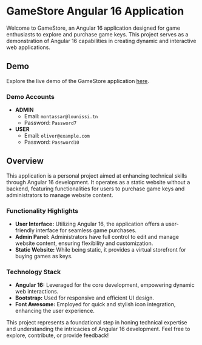 GameStore Angular 16 Application
================================

Welcome to GameStore, an Angular 16 application designed for game enthusiasts to explore and purchase game keys. This project serves as a demonstration of Angular 16 capabilities in creating dynamic and interactive web applications.

Demo
----

Explore the live demo of the GameStore application [here](https://gamestore-by-lmontassar.netlify.app).

### Demo Accounts

*   **ADMIN**
    *   Email: `montassar@lounissi.tn`
    *   Password: `Password7`
*   **USER**
    *   Email: `oliver@example.com`
    *   Password: `Password10`

Overview
--------

This application is a personal project aimed at enhancing technical skills through Angular 16 development. It operates as a static website without a backend, featuring functionalities for users to purchase game keys and administrators to manage website content.

### Functionality Highlights

*   **User Interface:** Utilizing Angular 16, the application offers a user-friendly interface for seamless game purchases.
*   **Admin Panel:** Administrators have full control to edit and manage website content, ensuring flexibility and customization.
*   **Static Website:** While being static, it provides a virtual storefront for buying games as keys.

### Technology Stack

*   **Angular 16:** Leveraged for the core development, empowering dynamic web interactions.
*   **Bootstrap:** Used for responsive and efficient UI design.
*   **Font Awesome:** Employed for quick and stylish icon integration, enhancing the user experience.

This project represents a foundational step in honing technical expertise and understanding the intricacies of Angular 16 development. Feel free to explore, contribute, or provide feedback!

